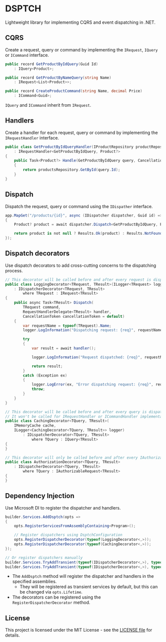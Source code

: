 # DSPTCH

Lightweight library for implementing CQRS and event dispatching in .NET.

## CQRS

Create a request, query or command by implementing the `IRequest`, `IQuery` or `ICommand` interface.

```csharp
public record GetProductByIdQuery(Guid Id)
    : IQuery<Product>;

public record GetProductByNameQuery(string Name)
    : IRequest<List<Product>>;

public record CreateProductCommand(string Name, decimal Price)
    : ICommand<Guid>;
```

`IQuery` and `ICommand` inherit from `IRequest`.

## Handlers

Create a handler for each request, query or command by implementing the `IRequestHandler` interface.

```csharp
public class GetProductByIdQueryHandler(IProductRepository productRepository)
    : IRequestHandler<GetProductByIdQuery, Product?>
{
    public Task<Product?> Handle(GetProductByIdQuery query, CancellationToken cancellationToken)
    {
        return productsRepository.GetById(query.Id);
    }
}
```

## Dispatch

Dispatch the request, query or command using the `IDispather` interface.

```csharp
app.MapGet("/products/{id}", async (IDispatcher dispatcher, Guid id) =>
{
    Product? product = await dispatcher.Dispatch<GetProductByIdQuery, Product?>(new GetProductByIdQuery(id));

    return product is not null ? Results.Ok(product) : Results.NotFound();
});
```

## Dispatch decorators

Use dispatch decorators to add cross-cutting concerns to the dispatching process.

```csharp
// This decorator will be called before and after every request is dispatched
public class LoggingDecorator<TRequest, TResult>(ILogger<TRequest> logger)
    : IDispatcherDecorator<TRequest, TResult>
        where TRequest : IRequest<TResult>
{
    public async Task<TResult> Dispatch(
        TRequest command,
        RequestHandlerDelegate<TResult> handler,
        CancellationToken cancellationToken = default)
    {
        var requestName = typeof(TRequest).Name;
        logger.LogInformation("Dispatching request: {req}", requestName);

        try
        {
            var result = await handler();

            logger.LogInformation("Request dispatched: {req}", requestName);

            return result;
        }
        catch (Exception ex)
        {
            logger.LogError(ex, "Error dispatching request: {req}", requestName);
            throw;
        }
    }
}

// This decorator will be called before and after every query is dispatched
// It won't be called for IRequestHandler or ICommandHandler implementations
public class CachingDecorator<TQuery, TResult>(
    IMemoryCache cache,
    ILogger<CachingDecorator<TQuery, TResult>> logger)
        : IDispatcherDecorator<TQuery, TResult>
            where TQuery : IQuery<TResult>
{
}

// This decorator will only be called before and after every IAuthorizableRequest is dispatched
public class AuthorizationDecorator<TQuery, TResult>
    : IDispatcherDecorator<TQuery, TResult>
        where TQuery : IAuthorizableRequest<TResult>
{
}
```

## Dependency Injection

Use Microsoft DI to register the dispatcher and handlers.

```csharp
builder.Services.AddDsptch(opts =>
{
    opts.RegisterServicesFromAssemblyContaining<Program>();

    // Register dispatchers using DsptchConfiguration
    opts.RegisterDispatcherDecorator(typeof(LoggingDecorator<,>));
    opts.RegisterDispatcherDecorator(typeof(CachingDecorator<,>));
});

// Or register dispatchers manually
builder.Services.TryAddTransient(typeof(IDispatcherDecorator<,>), typeof(LoggingDecorator<,>));
builder.Services.TryAddTransient(typeof(IDispatcherDecorator<,>), typeof(CachingDecorator<,>));
```

- The `AddDsptch` method will register the dispatcher and handlers in the specified assemblies.
  - They will be registered as transient services by default, but this can be changed via `opts.Lifetime`.
- The decorators can be registered using the `RegisterDispatcherDecorator` method.

## License

This project is licensed under the MIT License - see the [LICENSE file](https://github.com/mihaicaragheorghe/DSPTCH/blob/main/LICENSE) for details.

